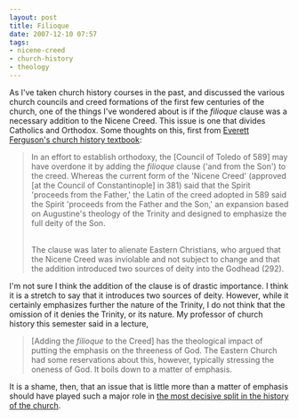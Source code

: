 ```yaml
---
layout: post
title: Filioque
date: 2007-12-10 07:57
tags:
- nicene-creed
- church-history
- theology
---
```

As I've taken church history courses in the past, and discussed the various church councils and creed formations of the first few centuries of the church, one of the things I've wondered about is if the *filioque* clause was a necessary addition to the Nicene Creed. This issue is one that divides Catholics and Orthodox. Some thoughts on this, first from [Everett Ferguson's church history textbook](http://www.amazon.com/Church-History-One-Pre-Reformation-Intellectual/dp/0310205808/ref=pd_bbs_sr_2?ie=UTF8&s=books&qid=1197318499&sr=8-2):

<blockquote>
In an effort to establish orthodoxy, the [Council of Toledo of 589] may have overdone it by adding the <em>filioque</em> clause ('and from the Son') to the creed. Whereas the current form of the 'Nicene Creed' (approved [at the Council of Constantinople] in 381) said that the Spirit 'proceeds from the Father,' the Latin of the creed adopted in 589 said the Spirit 'proceeds from the Father and the Son,' an expansion based on Augustine's theology of the Trinity and designed to emphasize the full deity of the Son.<br><br>

The clause was later to alienate Eastern Christians, who argued that the Nicene Creed was inviolable and not subject to change and that the addition introduced two sources of deity into the Godhead (292).
</blockquote>

I'm not sure I think the addition of the clause is of drastic importance. I think it is a stretch to say that it introduces two sources of deity. However, while it certainly emphasizes further the nature of the Trinity, I do not think that the omission of it denies the Trinity, or its nature. My professor of church history this semester said in a lecture,

<blockquote>
[Adding the <em>filioque</em> to the Creed] has the theological impact of putting the emphasis on the threeness of God. The Eastern Church had some reservations about this, however, typically stressing the oneness of God. It boils down to a matter of emphasis.
</blockquote>

It is a shame, then, that an issue that is little more than a matter of emphasis should have played such a major role in [the most decisive split in the history of the church](http://en.wikipedia.org/wiki/East-West_Schism).
